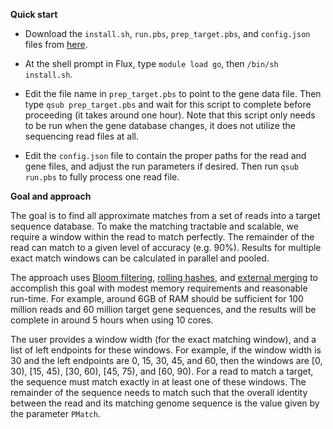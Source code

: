 __Quick start__


* Download the `install.sh`, `run.pbs`, `prep_target.pbs`, and
`config.json` files from [here](https://github.com/kshedden/seqmatch).


* At the shell prompt in Flux, type `module load go`, then `/bin/sh
install.sh`.

* Edit the file name in `prep_target.pbs` to point to the gene data
  file.  Then type `qsub prep_target.pbs` and wait for this script to
  complete before proceeding (it takes around one hour).  Note that
  this script only needs to be run when the gene database changes, it
  does not utilize the sequencing read files at all.

* Edit the `config.json` file to contain the proper paths for the read
  and gene files, and adjust the run parameters if desired.  Then run
  `qsub run.pbs` to fully process one read file.

__Goal and approach__

The goal is to find all approximate matches from a set of reads into a
target sequence database.  To make the matching tractable and
scalable, we require a window within the read to match perfectly.  The
remainder of the read can match to a given level of accuracy
(e.g. 90%).  Results for multiple exact match windows can be
calculated in parallel and pooled.

The approach uses [Bloom
filtering](https://en.wikipedia.org/wiki/Bloom_filter), [rolling
hashes](https://en.wikipedia.org/wiki/Rolling_hash), and [external
merging](https://en.wikipedia.org/wiki/External_sorting) to accomplish
this goal with modest memory requirements and reasonable run-time.
For example, around 6GB of RAM should be sufficient for 100 million
reads and 60 million target gene sequences, and the results will be
complete in around 5 hours when using 10 cores.

The user provides a window width (for the exact matching window), and
a list of left endpoints for these windows.  For example, if the
window width is 30 and the left endpoints are 0, 15, 30, 45, and 60,
then the windows are [0, 30), [15, 45), [30, 60), [45, 75), and [60,
90).  For a read to match a target, the sequence must match exactly in
at least one of these windows.  The remainder of the sequence needs to
match such that the overall identity between the read and its matching
genome sequence is the value given by the parameter `PMatch`.

